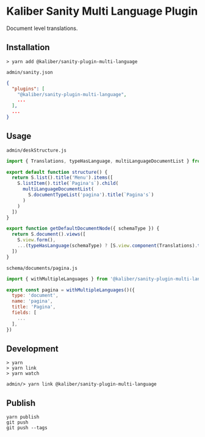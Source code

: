# Kaliber Sanity Multi Language Plugin

Document level translations.

## Installation

```
> yarn add @kaliber/sanity-plugin-multi-language
```

`admin/sanity.json`

```json
{
  "plugins": [
    "@kaliber/sanity-plugin-multi-language",
    ...
  ],
  ...
}
```

## Usage

`admin/deskStructure.js`

```js
import { Translations, typeHasLanguage, multiLanguageDocumentList } from '@kaliber/sanity-plugin-multi-language'

export default function structure() {
  return S.list().title('Menu').items([
    S.listItem().title(`Pagina's`).child(
      multiLanguageDocumentList(
        S.documentTypeList('pagina').title(`Pagina's`)
      )
    )
  ])
}

export function getDefaultDocumentNode({ schemaType }) {
  return S.document().views([
    S.view.form(),
    ...(typeHasLanguage(schemaType) ? [S.view.component(Translations).title('Vertalingen')] : [])
  ])
}
```

`schema/documents/pagina.js`

```js
import { withMultipleLanguages } from '@kaliber/sanity-plugin-multi-language'

export const pagina = withMultipleLanguages()({
  type: 'document',
  name: 'pagina',
  title: 'Pagina',
  fields: [
    ...
  ],
})
```

## Development

```
> yarn
> yarn link
> yarn watch
```

```
admin/> yarn link @kaliber/sanity-plugin-multi-language
```

## Publish

```
yarn publish
git push
git push --tags
```
